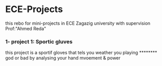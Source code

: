 # ECE-Projects
this rebo for mini-projects in ECE Zagazig university with supervision Prof:"Ahmed Reda"

### 1- project 1: Sportic gluves 
this project is a sportif gloves that tels you weather you playing ******** god or bad by analysing your hand mvoement &  power
